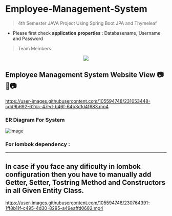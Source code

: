 # Employee-Management-System
> 4th Semester JAVA Project Using Spring Boot JPA  and Thymeleaf 

- Please first check **application.properties** : Databasename, Username and Password
> Team Members

<!-- 1. [Gautam Lathiya](https://github.com/DigitalGit2003)
2. [Sandip Kanzariya](https://github.com/Sandip-Kanzariya) -->
   
<center>
<a href="https://github.com/Sandip-Kanzariya/Employee-Management-System
/graphs/contributors">
  <img src="https://contrib.rocks/image?repo=Sandip-Kanzariya/Employee-Management-System" />
</a>
</center>

## Employee Management System Website View 📷🎥📷
https://user-images.githubusercontent.com/105594748/231053448-cdd9b692-62dc-47ed-b46f-64b3c1d4f683.mp4

### ER Diagram For System 
![image](https://github.com/Sandip-Kanzariya/Employee-Management-System/assets/105594748/bc7ad8b9-48a0-494a-8da2-6fb1c639f1cd)

### For lombok dependency : 
---
**In case if you face any dificulty in lombok configuration then you have to manually add Getter, Setter, Tostring Method and Constructors in all Given Entity Class.**
---
https://user-images.githubusercontent.com/105594748/230764391-1ff8b11f-c495-4d30-8295-a49eaffd0682.mp4

